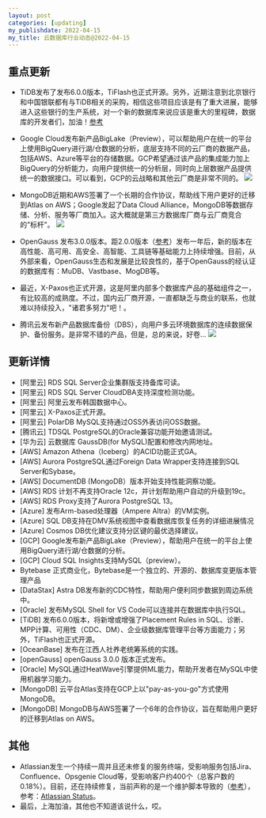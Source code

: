 ```yaml
---
layout: post 
categories: [updating]
my_publishdate: 2022-04-15
my_title: 云数据库行业动态@2022-04-15
---
```

## 重点更新

* TiDB发布了发布6.0.0版本，TiFlash也正式开源。另外，近期注意到北京银行和中国银联都有与TiDB相关的采购，相信这些项目应该是有了重大进展，能够进入这些银行的生产系统，对一个新的数据库来说应该是重大的里程碑，数据库的开发者们，加油！[参考](https://pingcap.com/zh/blog/tidb-6.0-release) 

* Google Cloud发布新产品BigLake（Preview），可以帮助用户在统一的平台上使用BigQuery进行湖/仓数据的分析，底层支持不同的云厂商的数据产品，包括AWS、Azure等平台的存储数据。GCP希望通过该产品的集成能力加上BigQuery的分析能力，向用户提供统一的分析层，同时向上层数据产品提供统一的数据接口。可以看到，GCP的云战略和其他云厂商是非常不同的。
![](https://image-for-github.oss-cn-shanghai.aliyuncs.com/2022/biglake.png)

* MongoDB近期和AWS签署了一个长期的合作协议，帮助线下用户更好的迁移到Atlas on AWS；Google发起了Data Cloud Alliance，MongoDB等数据存储、分析、服务等厂商加入。这大概就是第三方数据库厂商与云厂商竞合的"标杆"。
![](https://image-for-github.oss-cn-shanghai.aliyuncs.com/2022/mongodbandcloud.png)

* OpenGauss 发布3.0.0版本。距2.0.0版本（[参考](https://opengauss.org/zh/news/2021-04-01/20210401.html)）发布一年后，新的版本在高性能、高可用、高安全、高智能、工具链等基础能力上持续增强。目前，从外部来看，OpenGauss生态和发展是比较良性的，基于OpenGauss的经认证的数据库有：MuDB、Vastbase、MogDB等。

* 最近，X-Paxos也正式开源，这是阿里内部多个数据库产品的基础组件之一，有比较高的成熟度。不过，国内云厂商开源，一直都缺乏与商业的联系，也就难以持续投入，"诸君多努力"吧！。

* 腾讯云发布新产品数据库备份（DBS），向用户多云环境数据库的连续数据保护、备份服务。是非常不错的产品，但是，总的来说，好卷...
![](https://image-for-github.oss-cn-shanghai.aliyuncs.com/2022/tencentdbs)

## 更新详情
- [阿里云] RDS SQL Server企业集群版支持备库可读。
- [阿里云]  RDS SQL Server CloudDBA支持深度检测功能。
- [阿里云] 阿里云发布韩国数据中心。
- [阿里云] X-Paxos正式开源。
- [阿里云] PolarDB MySQL支持通过OSS外表访问OSS数据。
- [腾讯云] TDSQL PostgreSQL的Oracle兼容功能开始邀请测试。
- [华为云] 云数据库 GaussDB(for MySQL)配置和修改内网地址。
- [AWS] Amazon Athena（Iceberg）的ACID功能正式GA。
- [AWS] Aurora PostgreSQL通过Foreign Data Wrapper支持连接到SQL Server和Sybase。
- [AWS] DocumentDB (MongoDB）版本开始支持性能洞察功能。
- [AWS] RDS 计划不再支持Oracle 12c，并计划帮助用户自动的升级到19c。
- [AWS] RDS Proxy支持了Aurora PostgreSQL 13。
- [Azure] 发布Arm-based处理器（Ampere Altra）的VM实例。
- [Azure] SQL DB支持在DMV系统视图中查看数据库恢复任务的详细进展情况
- [Azure] Cosmos DB优化建议支持分区键的最优选择建议。
- [GCP] Google发布新产品BigLake（Preview），帮助用户在统一的平台上使用BigQuery进行湖/仓数据的分析。
- [GCP]  Cloud SQL Insights支持MySQL（preview）。
- Bytebase 正式商业化，Bytebase是一个独立的、开源的、数据库变更版本管理产品
- [DataStax] Astra DB发布新的CDC特性，帮助用户便利同步数据到周边系统中。
- [Oracle] 发布MySQL Shell for VS Code可以连接并在数据库中执行SQL。
- [TiDB] 发布6.0.0版本，将新增或增强了Placement Rules in SQL、诊断、MPP计算、可用性（CDC、DM）、企业级数据库管理平台等方面能力；另外，TiFlash也正式开源。
- [OceanBase] 发布在江西人社养老统筹系统的实践。
- [openGauss] openGauss 3.0.0 版本正式发布。
- [Oracle] MySQL通过HeatWave引擎提供ML能力，帮助开发者在MySQL中使用机器学习能力。
- [MongoDB] 云平台Atlas支持在GCP上以"pay-as-you-go"方式使用MongoDB。
- [MongoDB] MongoDB与AWS签署了一个6年的合作协议，旨在帮助用户更好的迁移到Atlas on AWS。

## 其他
- Atlassian发生一个持续一周并且还未修复的服务终端，受影响服务包括Jira、Confluence、Opsgenie Cloud等，受影响客户约400个（总客户数的0.18%）。目前，还在持续修复，当前声称的是一个维护脚本导致的（[参考](https://twitter.com/AskAtlassian/status/1512136053343375369)），参考：[Atlassian Status](https://status.atlassian.com/)。
- 最后，上海加油，其他也不知道该说什么，哎。
